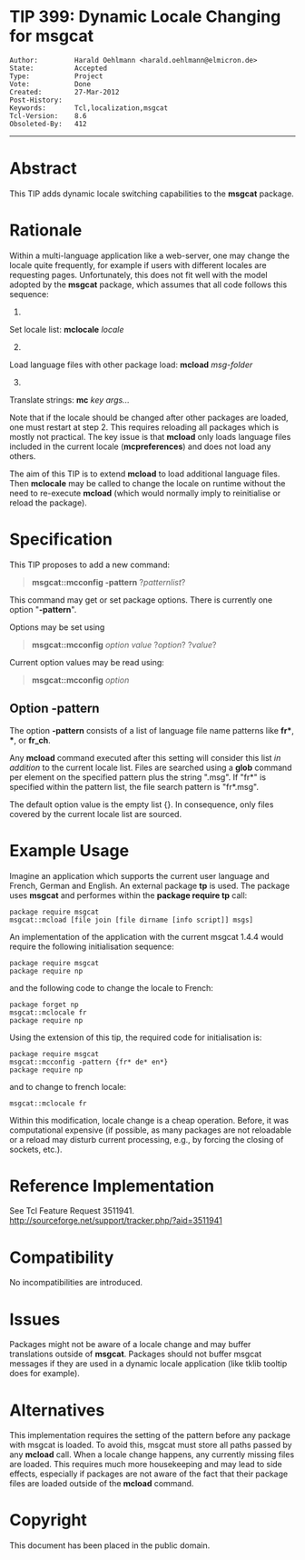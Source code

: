 # TIP 399: Dynamic Locale Changing for msgcat
	Author:         Harald Oehlmann <harald.oehlmann@elmicron.de>
	State:          Accepted
	Type:           Project
	Vote:           Done
	Created:        27-Mar-2012
	Post-History:   
	Keywords:       Tcl,localization,msgcat
	Tcl-Version:    8.6
	Obsoleted-By:	412
-----

# Abstract

This TIP adds dynamic locale switching capabilities to the **msgcat**
package.

# Rationale

Within a multi-language application like a web-server, one may change the
locale quite frequently, for example if users with different locales are
requesting pages. Unfortunately, this does not fit well with the model adopted
by the **msgcat** package, which assumes that all code follows this
sequence:

 1.
 Set locale list: **mclocale** _locale_

 2.
 Load language files with other package load: **mcload** _msg-folder_

 3.
 Translate strings: **mc** _key args..._

Note that if the locale should be changed after other packages are loaded, one
must restart at step 2.  This requires reloading all packages which is mostly
not practical.
The key issue is that **mcload** only loads language files included in the
current locale \(**mcpreferences**\) and does not load any others.

The aim of this TIP is to extend **mcload** to load additional language
files.  Then **mclocale** may be called to change the locale on runtime
without the need to re-execute **mcload** \(which would normally imply to
reinitialise or reload the package\).

# Specification

This TIP proposes to add a new command:

 > **msgcat::mcconfig -pattern** ?_patternlist_?

This command may get or set package options.
There is currently one option "**-pattern**".

Options may be set using

 > **msgcat::mcconfig** _option value_ ?_option_? ?_value_?

Current option values may be read using:

 > **msgcat::mcconfig** _option_

## Option -pattern

The option **-pattern** consists of a list of language file name patterns
like **fr\***, **\***, or **fr\_ch**.

Any **mcload** command executed after this setting will consider this list _in addition_ to the current locale list.
Files are searched using a **glob** command per element on the specified pattern plus the string ".msg".
If "fr\*" is specified within the pattern list, the file search pattern is "fr\*.msg".

The default option value is the empty list \{\}.
In consequence, only files covered by the current locale list are sourced.

# Example Usage

Imagine an application which supports the current user language and French,
German and English.  An external package **tp** is used.  The package uses
**msgcat** and performes within the **package require tp** call:

	package require msgcat
	msgcat::mcload [file join [file dirname [info script]] msgs]

An implementation of the application with the current msgcat 1.4.4 would
require the following initialisation sequence:

	package require msgcat
	package require np

and the following code to change the locale to French:

	package forget np
	msgcat::mclocale fr
	package require np

Using the extension of this tip, the required code for initialisation is:

	package require msgcat
	msgcat::mcconfig -pattern {fr* de* en*}
	package require np

and to change to french locale:

	msgcat::mclocale fr

Within this modification, locale change is a cheap operation.  Before, it was
computational expensive \(if possible, as many packages are not reloadable or a
reload may disturb current processing, e.g., by forcing the closing of
sockets, etc.\).

# Reference Implementation

See Tcl Feature Request 3511941.
<http://sourceforge.net/support/tracker.php/?aid=3511941> 

# Compatibility

No incompatibilities are introduced.

# Issues

Packages might not be aware of a locale change and may buffer translations outside of **msgcat**.
Packages should not buffer msgcat messages if they are used in a dynamic locale application \(like tklib tooltip does for example\).

# Alternatives

This implementation requires the setting of the pattern before any package
with msgcat is loaded. To avoid this, msgcat must store all paths passed by
any **mcload** call. When a locale change happens, any currently missing
files are loaded. This requires much more housekeeping and may lead to side
effects, especially if packages are not aware of the fact that their package
files are loaded outside of the **mcload** command.

# Copyright

This document has been placed in the public domain.

